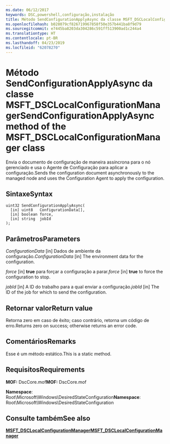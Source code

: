 ```yaml
---
ms.date: 06/12/2017
keywords: DSC,powershell,configuração,instalação
title: Método SendConfigurationApplyAsync da classe MSFT_DSCLocalConfigurationManager
ms.openlocfilehash: b028079cf826719967858f50e357b441ba8f9d79
ms.sourcegitcommit: e7445ba8203da304286c591ff513900ad1c244a4
ms.translationtype: HT
ms.contentlocale: pt-BR
ms.lasthandoff: 04/23/2019
ms.locfileid: "62078270"
---
```

# <a name="sendconfigurationapplyasync-method-of-the-msftdsclocalconfigurationmanager-class"></a><span data-ttu-id="b2f8e-103">Método SendConfigurationApplyAsync da classe MSFT_DSCLocalConfigurationManager</span><span class="sxs-lookup"><span data-stu-id="b2f8e-103">SendConfigurationApplyAsync method of the MSFT_DSCLocalConfigurationManager class</span></span>

<span data-ttu-id="b2f8e-104">Envia o documento de configuração de maneira assíncrona para o nó gerenciado e usa o Agente de Configuração para aplicar a configuração.</span><span class="sxs-lookup"><span data-stu-id="b2f8e-104">Sends the configuration document asynchronously to the managed node and uses the Configuration Agent to apply the configuration.</span></span>

## <a name="syntax"></a><span data-ttu-id="b2f8e-105">Sintaxe</span><span class="sxs-lookup"><span data-stu-id="b2f8e-105">Syntax</span></span>

```mof
uint32 SendConfigurationApplyAsync(
  [in] uint8   ConfigurationData[],
  [in] boolean force,
  [in] string  jobId
);
```

## <a name="parameters"></a><span data-ttu-id="b2f8e-106">Parâmetros</span><span class="sxs-lookup"><span data-stu-id="b2f8e-106">Parameters</span></span>

<span data-ttu-id="b2f8e-107">*ConfigurationData* \[in\] Dados de ambiente da configuração.</span><span class="sxs-lookup"><span data-stu-id="b2f8e-107">*ConfigurationData* \[in\] The environment data for the configuration.</span></span>

<span data-ttu-id="b2f8e-108">*force* \[in\] **true** para forçar a configuração a parar.</span><span class="sxs-lookup"><span data-stu-id="b2f8e-108">*force* \[in\] **true** to force the configuration to stop.</span></span>

<span data-ttu-id="b2f8e-109">*jobId* \[in\] A ID do trabalho para a qual enviar a configuração.</span><span class="sxs-lookup"><span data-stu-id="b2f8e-109">*jobId* \[in\] The ID of the job for which to send the configuration.</span></span>

## <a name="return-value"></a><span data-ttu-id="b2f8e-110">Retornar valor</span><span class="sxs-lookup"><span data-stu-id="b2f8e-110">Return value</span></span>

<span data-ttu-id="b2f8e-111">Retorna zero em caso de êxito; caso contrário, retorna um código de erro.</span><span class="sxs-lookup"><span data-stu-id="b2f8e-111">Returns zero on success; otherwise returns an error code.</span></span>

## <a name="remarks"></a><span data-ttu-id="b2f8e-112">Comentários</span><span class="sxs-lookup"><span data-stu-id="b2f8e-112">Remarks</span></span>

<span data-ttu-id="b2f8e-113">Esse é um método estático.</span><span class="sxs-lookup"><span data-stu-id="b2f8e-113">This is a static method.</span></span>

## <a name="requirements"></a><span data-ttu-id="b2f8e-114">Requisitos</span><span class="sxs-lookup"><span data-stu-id="b2f8e-114">Requirements</span></span>

<span data-ttu-id="b2f8e-115">**MOF:** DscCore.mof</span><span class="sxs-lookup"><span data-stu-id="b2f8e-115">**MOF:** DscCore.mof</span></span>

<span data-ttu-id="b2f8e-116">**Namespace**: Root\Microsoft\Windows\DesiredStateConfiguration</span><span class="sxs-lookup"><span data-stu-id="b2f8e-116">**Namespace**: Root\Microsoft\Windows\DesiredStateConfiguration</span></span>

## <a name="see-also"></a><span data-ttu-id="b2f8e-117">Consulte também</span><span class="sxs-lookup"><span data-stu-id="b2f8e-117">See also</span></span>

[<span data-ttu-id="b2f8e-118">**MSFT_DSCLocalConfigurationManager**</span><span class="sxs-lookup"><span data-stu-id="b2f8e-118">**MSFT_DSCLocalConfigurationManager**</span></span>](msft-dsclocalconfigurationmanager.md)